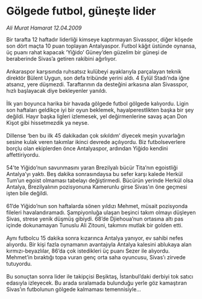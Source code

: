# Gölgede futbol, güneşte lider

*Ali Murat Hamarat 12.04.2009*

<div class="taraf_structure_2col_1zq">
<div class="margen_n">



 <p>Bir tarafta 12 haftadır liderliği kimseye kaptırmayan Sivasspor, diğer köşede son dört maçta 10 puan toplayan Antalyaspor. Futbol kâğıt üstünde oynansa, üç puanı rahat kapacak ‘Yiğido’ Güney’den güzelim bir güneşi de beraberinde Sivas’a getiren rakibini ağırlıyor. <br/><br/>Ankaraspor karşısında ruhsatsız kulübeyi ayaklarıyla parçalayan teknik direktör Bülent Uygun, son defa tribünde yerini aldı. 4 Eylül Stadı’nda iğne atsanız, yere düşmezdi. Taraftarının da desteğini arkasına alan Sivasspor, hızlı başlayacak diye bekleyenler yanıldı. <br/><br/>İlk yarı boyunca harika bir havada gölgede futbol gölgede kalıyordu. Ligin son haftaları geldikçe iyi bir oyun beklemek, hayalperestlikten başka bir şey değildi. Hayır başka ligleri izlemesek, yel değirmenlerine savaş açan Don Kişot gibi hissetmezdik ya neyse. <br/><br/>Dillense ‘ben bu ilk 45 dakikadan çok sıkıldım’ diyecek meşin yuvarlağın sesine kulak veren takımlar ikinci devrede açılıyordu. Biz futbolseverlere borçlu olan ekiplerden önce Antalyaspor, ardından Yiğido kendini affettiriyordu. <br/><br/>54’te Yiğido’nun savunmasını yaran Brezilyalı bücür Tita’nın egoistliği Antalya’yı yaktı. Beş dakika sonrasındaysa bu sefer karşı kalede Herkül Tum’un egoist olmaması tabelayı değiştirmedi. Bücürün yerinde Herkül olsa Antalya, Brezilyalının pozisyonuna Kamerunlu girse Sivas’ın öne geçmesi işten bile değildi. <br/><br/>61’de Yiğido’nun son haftalarda sönen yıldızı Mehmet, müsait pozisyonda fileleri havalandıramadı. Şampiyonluğa ulaşan beşinci takım olmayı düşleyen Sivas, strese yenik düşmüş gibiydi. 68’de Djiehoua’nun ortasına altı pas içinde dokunamayan Tunuslu Ali Zitouni, takımını mutlak bir golden etti. <br/><br/>Aynı futbolcu 15 dakika sonra kızarınca Antalya yanıyor, ev sahibi nefes alıyordu. Bir kişi fazla oynamanın avantajıyla Antalya kalesini ablukaya alan kırmızı-beyazlılar, 86’da çok istedikleri üç puanı Sezer ile alıyordu. Mehmet’in bıraktığı topa vuran genç orta saha oyuncusu, Sivas’ı zirvede tutuyordu. <br/><br/>Bu sonuçtan sonra lider ile takipçisi Beşiktaş, İstanbul’daki derbiyi tok satıcı edasıyla izleyecek. Bu arada sıralamada bulunduğu yerle göz kamaştıran Sivas’ın futbolunun gölgede kalmaması temennisiyle…</p>
<br/>
<br/>
<br/>



<br/>


<div id="taraf_not">
</div>

</div>


</div>
